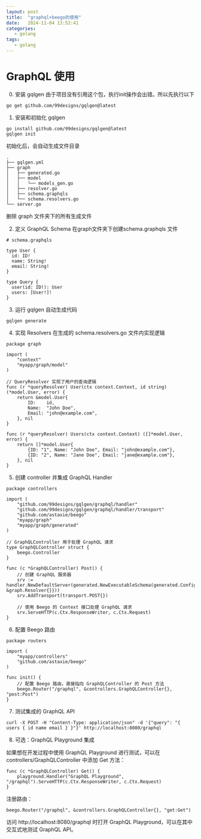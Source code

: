 ```yaml
---
layout: post
title:  "graphql+beego的使用"
date:   2024-11-04 13:52:41
categories: 
   - golang
tags:
   - golang
---
```


# GraphQL 使用
0. 安装 gqlgen
由于项目没有引用这个包，执行init操作会出错。所以先执行以下
```
go get github.com/99designs/gqlgen@latest
```
1. 安装和初始化 gqlgen
```
go install github.com/99designs/gqlgen@latest
gqlgen init
```
初始化后，会自动生成文件目录
```
.                                                                                                                                                                                                                                   
├── gqlgen.yml
├── graph
│   ├── generated.go
│   ├── model
│   │   └── models_gen.go
│   ├── resolver.go
│   ├── schema.graphqls
│   └── schema.resolvers.go
└── server.go
```
删除 graph 文件夹下的所有生成文件

2. 定义 GraphQL Schema
在graph文件夹下创建schema.graphqls 文件
```
# schema.graphqls

type User {
  id: ID!
  name: String!
  email: String!
}

type Query {
  user(id: ID!): User
  users: [User!]!
}
```
3.  运行 gqlgen 自动生成代码
```
gqlgen generate
```
4. 实现 Resolvers
在生成的 schema.resolvers.go 文件内实现逻辑
```
package graph

import (
    "context"
    "myapp/graph/model"
)

// QueryResolver 实现了用户的查询逻辑
func (r *queryResolver) User(ctx context.Context, id string) (*model.User, error) {
    return &model.User{
        ID:    id,
        Name:  "John Doe",
        Email: "john@example.com",
    }, nil
}

func (r *queryResolver) Users(ctx context.Context) ([]*model.User, error) {
    return []*model.User{
        {ID: "1", Name: "John Doe", Email: "john@example.com"},
        {ID: "2", Name: "Jane Doe", Email: "jane@example.com"},
    }, nil
}
```
5. 创建 controller 并集成 GraphQL Handler
```
package controllers

import (
    "github.com/99designs/gqlgen/graphql/handler"
    "github.com/99designs/gqlgen/graphql/handler/transport"
    "github.com/astaxie/beego"
    "myapp/graph"
    "myapp/graph/generated"
)

// GraphQLController 用于处理 GraphQL 请求
type GraphQLController struct {
    beego.Controller
}

func (c *GraphQLController) Post() {
    // 创建 GraphQL 服务器
    srv := handler.NewDefaultServer(generated.NewExecutableSchema(generated.Config{Resolvers: &graph.Resolver{}}))
    srv.AddTransport(transport.POST{})

    // 使用 Beego 的 Context 接口处理 GraphQL 请求
    srv.ServeHTTP(c.Ctx.ResponseWriter, c.Ctx.Request)
}
```
6. 配置 Beego 路由
```
package routers

import (
    "myapp/controllers"
    "github.com/astaxie/beego"
)

func init() {
    // 配置 Beego 路由，直接指向 GraphQLController 的 Post 方法
    beego.Router("/graphql", &controllers.GraphQLController{}, "post:Post")
}

```
7. 测试集成的 GraphQL API
```
curl -X POST -H "Content-Type: application/json" -d '{"query": "{ users { id name email } }"}' http://localhost:8080/graphql
```
8. 可选：GraphQL Playground 集成

如果想在开发过程中使用 GraphQL Playground 进行测试，可以在 controllers/GraphQLController 中添加 Get 方法：
```
func (c *GraphQLController) Get() {
    playground.Handler("GraphQL Playground", "/graphql").ServeHTTP(c.Ctx.ResponseWriter, c.Ctx.Request)
}
```
注册路由：
```
beego.Router("/graphql", &controllers.GraphQLController{}, "get:Get")
```
访问 http://localhost:8080/graphql 时打开 GraphQL Playground，可以在其中交互式地测试 GraphQL API。